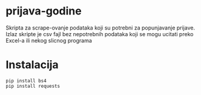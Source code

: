 # prijava-godine
Skripta za scrape-ovanje podataka koji su potrebni za popunjavanje prijave. Izlaz skripte je csv fajl bez nepotrebnih podataka koji se mogu ucitati preko Excel-a ili nekog slicnog programa
# Instalacija
```
pip install bs4
pip install requests
```
